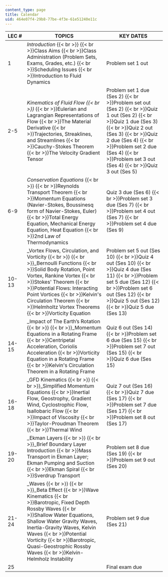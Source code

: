 ```yaml
---
content_type: page
title: Calendar
uid: 464e07f4-29b8-77be-4f3e-61e51240e11c
---
```


| LEC # | TOPICS | KEY DATES |
| --- | --- | --- |
| 1 | _Introduction_  {{< br >}}  {{< br >}}Class Aims  {{< br >}}Class Administration (Problem Sets, Exams, Grades, etc.)  {{< br >}}Scheduling Issues  {{< br >}}Introduction to Fluid Dynamics | Problem set 1 out |
| 2-5 | _Kinematics of Fluid Flow  {{< br >}}_  {{< br >}}Eulerian and Lagrangian Representations of Flow  {{< br >}}The Material Derivative  {{< br >}}Trajectories, Streaklines, and Streamlines  {{< br >}}Cauchy-Stokes Theorem  {{< br >}}The Velocity Gradient Tensor | Problem set 1 due (Ses 2)  {{< br >}}Problem set out (Ses 2)  {{< br >}}Quiz 1 out (Ses 2)  {{< br >}}Quiz 1 due (Ses 3)  {{< br >}}Quiz 2 out (Ses 3)  {{< br >}}Quiz 2 due (Ses 4)  {{< br >}}Problem set 2 due (Ses 4)  {{< br >}}Problem set 3 out (Ses 4)  {{< br >}}Quiz 3 out (Ses 5) |
| 6-9 | _Conservation Equations_  {{< br >}}  {{< br >}}Reynolds Transport Theorem  {{< br >}}Momentum Equations (Navier-Stokes, Boussinesq form of Navier-Stokes, Euler)  {{< br >}}Total Energy Equation, Mechanical Energy Equation, Heat Equation  {{< br >}}2nd Law of Thermodynamics | Quiz 3 due (Ses 6)  {{< br >}}Problem set 3 due (Ses 7)  {{< br >}}Problem set 4 out (Ses 7)  {{< br >}}Problem set 4 due (Ses 9) |
| 10-13 | _Vortex Flows, Circulation, and Vorticity  {{< br >}}  {{< br >}}_Bernoulli Functions  {{< br >}}Solid Body Rotation, Point Vortex, Rankine Vortex  {{< br >}}Stokes' Theorem  {{< br >}}Potential Flows: Interacting Point Vortices  {{< br >}}Kelvin's Circulation Theorem  {{< br >}}Helmholtz Vortex Theorems  {{< br >}}Vorticity Equation | Problem set 5 out (Ses 10)  {{< br >}}Quiz 4 out (Ses 10)  {{< br >}}Quiz 4 due (Ses 11)  {{< br >}}Problem set 5 due (Ses 12)  {{< br >}}Problem set 6 out (Ses 12)  {{< br >}}Quiz 5 out (Ses 12)  {{< br >}}Quiz 5 due (Ses 13) |
| 14-15 | _Impact of The Earth’s Rotation  {{< br >}}  {{< br >}}_Momentum Equations in a Rotating Frame  {{< br >}}Centripetal Acceleration, Coriolis Acceleration  {{< br >}}Vorticity Equation in a Rotating Frame  {{< br >}}Kelvin's Circulation Theorem in a Rotating Frame | Quiz 6 out (Ses 14)  {{< br >}}Problem set 6 due (Ses 15)  {{< br >}}Problem set 7 out (Ses 15)  {{< br >}}Quiz 6 due (Ses 15) |
| 16-18 | _GFD Kinematics  {{< br >}}  {{< br >}}_Simplified Momentum Equations  {{< br >}}Inertial Flow, Geostrophy, Gradient Wind, Cyclostrophic Flow, Isallobaric Flow  {{< br >}}Impact of Viscosity  {{< br >}}Taylor-Proudman Theorem  {{< br >}}Thermal Wind | Quiz 7 out (Ses 16)  {{< br >}}Quiz 7 due (Ses 17)  {{< br >}}Problem set 7 due (Ses 17)  {{< br >}}Problem set 8 out (Ses 17) |
| 19-20 | _Ekman Layers  {{< br >}}  {{< br >}}_Brief Boundary Layer Introduction  {{< br >}}Mass Transport in Ekman Layer; Ekman Pumping and Suction  {{< br >}}Ekman Spiral  {{< br >}}Sverdrup Transport | Problem set 8 due (Ses 19)  {{< br >}}Problem set 9 out (Ses 20) |
| 21-24 | _Waves  {{< br >}}  {{< br >}}_Beta Effect  {{< br >}}Wave Kinematics  {{< br >}}Barotropic, Fixed Depth Rossby Waves  {{< br >}}Shallow Water Equations, Shallow Water Gravity Waves, Inertia-Gravity Waves, Kelvin Waves  {{< br >}}Potential Vorticity  {{< br >}}Barotropic, Quasi-Geostrophic Rossby Waves  {{< br >}}Kelvin-Helmholz Instability | Problem set 9 due (Ses 21) |
| 25 |  | Final exam due